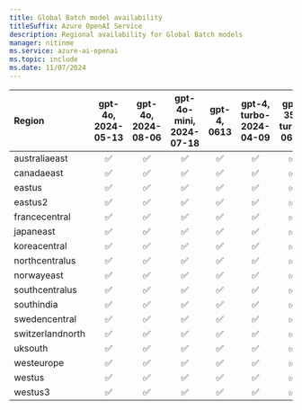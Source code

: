 ```yaml
---
title: Global Batch model availability
titleSuffix: Azure OpenAI Service
description: Regional availability for Global Batch models
manager: nitinme
ms.service: azure-ai-openai
ms.topic: include
ms.date: 11/07/2024
---
```



| **Region**   | **gpt-4o**, **2024-05-13**   | **gpt-4o**, **2024-08-06**   | **gpt-4o-mini**, **2024-07-18**   | **gpt-4**, **0613**   | **gpt-4**, **turbo-2024-04-09**   | **gpt-35-turbo**, **0613**   | **gpt-35-turbo**, **1106**   | **gpt-35-turbo**, **0125**   |
|:-----------------|:--------------------------:|:--------------------------:|:-------------------------------:|:-------------------:|:-------------------------------:|:--------------------------:|:--------------------------:|:--------------------------:|
| australiaeast    | ✅                       | ✅                       | ✅                            | ✅                | ✅                            | ✅                       | ✅                       | ✅                       |
| canadaeast       | ✅                       | ✅                       | ✅                            | ✅                | ✅                            | ✅                       | ✅                       | ✅                       |
| eastus           | ✅                       | ✅                       | ✅                            | ✅                | ✅                            | ✅                       | ✅                       | ✅                       |
| eastus2          | ✅                       | ✅                       | ✅                            | ✅                | ✅                            | ✅                       | ✅                       | ✅                       |
| francecentral    | ✅                       | ✅                       | ✅                            | ✅                | ✅                            | ✅                       | ✅                       | ✅                       |
| japaneast        | ✅                       | ✅                       | ✅                            | ✅                | ✅                            | ✅                       | ✅                       | ✅                       |
| koreacentral     | ✅                       | ✅                       | ✅                            | ✅                | ✅                            | ✅                       | ✅                       | ✅                       |
| northcentralus   | ✅                       | ✅                       | ✅                            | ✅                | ✅                            | ✅                       | ✅                       | ✅                       |
| norwayeast       | ✅                       | ✅                       | ✅                            | ✅                | ✅                            | ✅                       | ✅                       | ✅                       |
| southcentralus   | ✅                       | ✅                       | ✅                            | ✅                | ✅                            | ✅                       | ✅                       | ✅                       |
| southindia       | ✅                       | ✅                       | ✅                            | ✅                | ✅                            | ✅                       | ✅                       | ✅                       |
| swedencentral    | ✅                       | ✅                       | ✅                            | ✅                | ✅                            | ✅                       | ✅                       | ✅                       |
| switzerlandnorth | ✅                       | ✅                       | ✅                            | ✅                | ✅                            | ✅                       | ✅                       | ✅                       |
| uksouth          | ✅                       | ✅                       | ✅                            | ✅                | ✅                            | ✅                       | ✅                       | ✅                       |
| westeurope       | ✅                       | ✅                       | ✅                            | ✅                | ✅                            | ✅                       | ✅                       | ✅                       |
| westus           | ✅                       | ✅                       | ✅                            | ✅                | ✅                            | ✅                       | ✅                       | ✅                       |
| westus3          | ✅                       | ✅                       | ✅                            | ✅                | ✅                            | ✅                       | ✅                       | ✅                       |